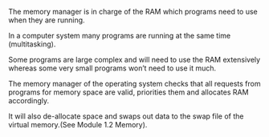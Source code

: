 The memory manager is in charge of the RAM which programs need to use when they are running.

In a computer system many programs are running at the same time (multitasking).

Some programs are large complex and will need to use the RAM extensively whereas some very small programs won’t need to use it much. 

The memory manager of the operating system checks that all requests from programs for memory space are valid, priorities them and allocates RAM accordingly. 

It will also de-allocate space and swaps out data to the swap file of the virtual memory.(See Module 1.2 Memory).
